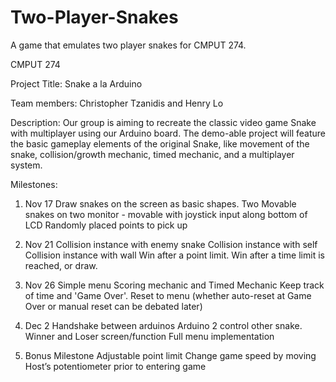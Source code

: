 # Two-Player-Snakes
A game that emulates two player snakes for CMPUT 274.

CMPUT 274

Project Title: Snake a la Arduino

Team members: Christopher Tzanidis and Henry Lo

Description: 
Our group is aiming to recreate the classic video game Snake with multiplayer using our Arduino board. The demo-able project will feature the basic gameplay elements of the original Snake, like movement of the snake, collision/growth mechanic, timed mechanic, and a multiplayer system.

Milestones:

1.  Nov 17
    Draw snakes on the screen as basic shapes.
    Two Movable snakes on two monitor -  movable with joystick input along bottom of LCD
    Randomly placed points to pick up

2.  Nov 21
    Collision instance with enemy snake
    Collision instance with self
    Collision instance with wall
    Win after a point limit.
    Win after a time limit is reached, or draw.

3.  Nov 26
    Simple menu
    Scoring mechanic and Timed Mechanic
    Keep track of time and 'Game Over'.
    Reset to menu (whether auto-reset at Game Over or manual reset can be debated later)

4.  Dec 2
    Handshake between arduinos
    Arduino 2 control other snake.
    Winner and Loser screen/function
    Full menu implementation

5.  Bonus Milestone
    Adjustable point limit
    Change game speed by moving Host’s potentiometer prior to entering game
